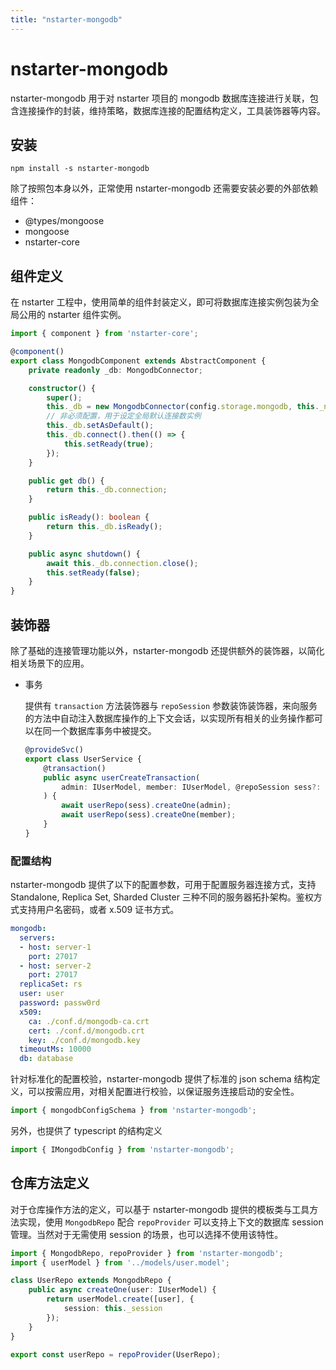 ```yaml
---
title: "nstarter-mongodb"
---
```


# nstarter-mongodb

nstarter-mongodb 用于对 nstarter 项目的 mongodb 数据库连接进行关联，包含连接操作的封装，维持策略，数据库连接的配置结构定义，工具装饰器等内容。

## 安装

```
npm install -s nstarter-mongodb
```

除了按照包本身以外，正常使用 nstarter-mongodb 还需要安装必要的外部依赖组件：
  * @types/mongoose
  * mongoose
  * nstarter-core

## 组件定义

在 nstarter 工程中，使用简单的组件封装定义，即可将数据库连接实例包装为全局公用的 nstarter 组件实例。

```typescript
import { component } from 'nstarter-core';

@component()
export class MongodbComponent extends AbstractComponent {
    private readonly _db: MongodbConnector;

    constructor() {
        super();
        this._db = new MongodbConnector(config.storage.mongodb, this._name);
        // 非必须配置，用于设定全局默认连接数实例
        this._db.setAsDefault();
        this._db.connect().then(() => {
            this.setReady(true);
        });
    }

    public get db() {
        return this._db.connection;
    }

    public isReady(): boolean {
        return this._db.isReady();
    }

    public async shutdown() {
        await this._db.connection.close();
        this.setReady(false);
    }
}
```

## 装饰器

除了基础的连接管理功能以外，nstarter-mongodb 还提供额外的装饰器，以简化相关场景下的应用。
 
* 事务
  
  提供有 `transaction` 方法装饰器与 `repoSession` 参数装饰装饰器，来向服务的方法中自动注入数据库操作的上下文会话，以实现所有相关的业务操作都可以在同一个数据库事务中被提交。

  ```typescript
  @provideSvc()
  export class UserService {
      @transaction()
      public async userCreateTransaction(
          admin: IUserModel, member: IUserModel, @repoSession sess?: never
      ) {
          await userRepo(sess).createOne(admin);
          await userRepo(sess).createOne(member);
      }
  }
  ```

### 配置结构

nstarter-mongodb 提供了以下的配置参数，可用于配置服务器连接方式，支持 Standalone, Replica Set, Sharded Cluster 三种不同的服务器拓扑架构。鉴权方式支持用户名密码，或者 x.509 证书方式。 

```yaml
mongodb:
  servers:
  - host: server-1
    port: 27017
  - host: server-2
    port: 27017
  replicaSet: rs
  user: user
  password: passw0rd
  x509: 
    ca: ./conf.d/mongodb-ca.crt
    cert: ./conf.d/mongodb.crt
    key: ./conf.d/mongodb.key
  timeoutMs: 10000
  db: database
```

针对标准化的配置校验，nstarter-mongodb 提供了标准的 json schema 结构定义，可以按需应用，对相关配置进行校验，以保证服务连接启动的安全性。

```typescript
import { mongodbConfigSchema } from 'nstarter-mongodb';
```

另外，也提供了 typescript 的结构定义

```typescript
import { IMongodbConfig } from 'nstarter-mongodb';
```

## 仓库方法定义

对于仓库操作方法的定义，可以基于 nstarter-mongodb 提供的模板类与工具方法实现，使用 `MongodbRepo` 配合 `repoProvider` 可以支持上下文的数据库 session 管理。当然对于无需使用 session 的场景，也可以选择不使用该特性。

```typescript
import { MongodbRepo, repoProvider } from 'nstarter-mongodb';
import { userModel } from '../models/user.model';

class UserRepo extends MongodbRepo {
    public async createOne(user: IUserModel) {
        return userModel.create([user], {
            session: this._session
        });
    }
}

export const userRepo = repoProvider(UserRepo);
```

